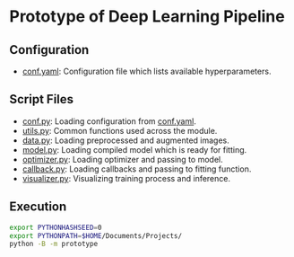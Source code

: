 # Prototype of Deep Learning Pipeline

## Configuration

- [conf.yaml](conf.yaml): Configuration file which lists available hyperparameters.

## Script Files

- [conf.py](conf.py): Loading configuration from [conf.yaml](conf.yaml).
- [utils.py](utils.py): Common functions used across the module.
- [data.py](data.py): Loading preprocessed and augmented images.
- [model.py](model.py): Loading compiled model which is ready for fitting.
- [optimizer.py](optimizer.py): Loading optimizer and passing to model.
- [callback.py](callback.py): Loading callbacks and passing to fitting function.
- [visualizer.py](visualizer.py): Visualizing training process and inference.

## Execution

```bash
export PYTHONHASHSEED=0
export PYTHONPATH=$HOME/Documents/Projects/
python -B -m prototype
```

